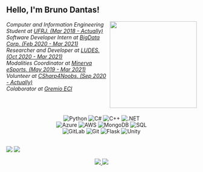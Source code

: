 <h2> Hello, I'm Bruno Dantas!</h2>
<img align='right' src="https://i.pinimg.com/originals/e4/26/70/e426702edf874b181aced1e2fa5c6cde.gif" width="230">
<p><em>
Computer and Information Engineering Student at <a href="https://ufrj.br/en/">UFRJ. (Mar 2018 - Actually)</a>
</br>Software Developer Intern at <a href="https://bigdatacorp.com.br/">BigData Corp. (Feb 2020 - Mar 2021)</a>
</br>Researcher and Developer at <a href="https://ludes.cos.ufrj.br/pt/ludes/">LUDES. (Oct 2020 - Mar 2021)</a>
</br>Modalities Coordinator at <a href="https://www.linkedin.com/company/minervaesportsufrj/about/">Minerva eSports. (May 2019 - Mar 2021)</a>
</br>Volunteer at <a href="https://github.com/DantasB/CSharp4Noobs">CSharp4Noobs. (Sep 2020 - Actually)</a>
</br>Colaborator at <a href="https://github.com/gremio-eci">Gremio ECI</a>
</em></p><br>


<br>
<p align="center">
  <img alt="Python" src="https://img.shields.io/badge/python%20-%2314354C.svg?&style=for-the-badge&logo=python&logoColor=white"/>
  <img alt="C#" src="https://img.shields.io/badge/c%23%20-%23239120.svg?&style=for-the-badge&logo=c-sharp&logoColor=white"/>
  <img alt="C++" src="https://img.shields.io/badge/c++%20-%2300599C.svg?&style=for-the-badge&logo=c%2B%2B&ogoColor=white"/>
  <img alt=".NET" src="https://img.shields.io/badge/.NET-5C2D91?style=for-the-badge&logo=.net&logoColor=white"/> 
  <br>
  <img alt="Azure" src="https://img.shields.io/badge/Microsoft_Azure-0089D6?style=for-the-badge&logo=microsoft-azure&logoColor=white"/>
  <img alt="AWS" src="https://img.shields.io/badge/AWS%20-%23FF9900.svg?&style=for-the-badge&logo=amazon-aws&logoColor=white"/> 
  <img alt="MongoDB" src ="https://img.shields.io/badge/MongoDB-%234ea94b.svg?&style=for-the-badge&logo=mongodb&logoColor=white"/>
  <img alt="SQL" src="https://img.shields.io/badge/MySQL-00000F?style=for-the-badge&logo=mysql&logoColor=white"/>
  <br>
  <img alt="GitLab" src="https://img.shields.io/badge/GitLab-330F63?style=for-the-badge&logo=gitlab&logoColor=white"/>
  <img alt="Git" src="https://img.shields.io/badge/git%20-%23F05033.svg?&style=for-the-badge&logo=git&logoColor=white"/>
  <img alt="Flask" src ="https://img.shields.io/badge/Flask-000000?style=for-the-badge&logo=flask&logoColor=white"/>
  <img alt="Unity" src="https://img.shields.io/badge/unity%20-%23000000.svg?&style=for-the-badge&logo=unity&logoColor=white"/>  
</p>
<p align="left">
  <br>
    <img src="https://github-readme-stats.vercel.app/api?username=dantasb&theme=dracula&bg_color=0D1117&title_color=3DDC84&icon_color=3DDC84&show_icons=true&hide_border=true" />
    <img src="https://github-readme-stats.vercel.app/api/top-langs/?username=dantasb&theme=dracula&bg_color=0D1117&title_color=3DDC84&layout=compact&hide=css,html&hide_border=true" />
  <br>
</p>

<p align="center">
  <a href="https://www.linkedin.com/in/bruno-dantas-de-paiva-a738551a2/">
    <img src="https://img.shields.io/badge/LinkedIn-0077B5?style=for-the-badge&logo=linkedin&logoColor=white"/>
  </a>
  <a href="https://github.com/DantasB">
    <img src="https://img.shields.io/badge/GitHub-100000?style=for-the-badge&logo=github&logoColor=white"/>
  </a>
</p>
